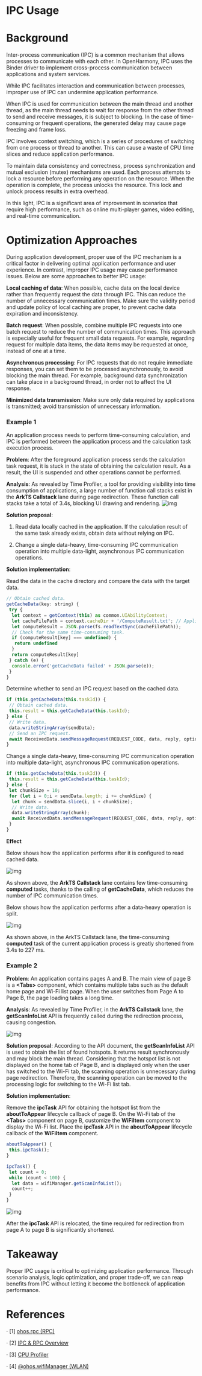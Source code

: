# IPC Usage

# **Background**

Inter-process communication (IPC) is a common mechanism that allows processes to communicate with each other. In OpenHarmony, IPC uses the Binder driver to implement cross-process communication between applications and system services.

While IPC facilitates interaction and communication between processes, improper use of IPC can undermine application performance.

When IPC is used for communication between the main thread and another thread, as the main thread needs to wait for response from the other thread to send and receive messages, it is subject to blocking. In the case of time-consuming or frequent operations, the generated delay may cause page freezing and frame loss.

IPC involves context switching, which is a series of procedures of switching from one process or thread to another. This can cause a waste of CPU time slices and reduce application performance.

To maintain data consistency and correctness, process synchronization and mutual exclusion (mutex) mechanisms are used. Each process attempts to lock a resource before performing any operation on the resource. When the operation is complete, the process unlocks the resource. This lock and unlock process results in extra overhead.

In this light, IPC is a significant area of improvement in scenarios that require high performance, such as online multi-player games, video editing, and real-time communication.

# **Optimization Approaches**

During application development, proper use of the IPC mechanism is a critical factor in delivering optimal application performance and user experience. In contrast, improper IPC usage may cause performance issues. Below are some approaches to better IPC usage:

**Local caching of data**: When possible, cache data on the local device rather than frequently request the data through IPC. This can reduce the number of unnecessary communication times. Make sure the validity period and update policy of local caching are proper, to prevent cache data expiration and inconsistency.

**Batch request**: When possible, combine multiple IPC requests into one batch request to reduce the number of communication times. This approach is especially useful for frequent small data requests. For example, regarding request for multiple data items, the data items may be requested at once, instead of one at a time.

**Asynchronous processing**: For IPC requests that do not require immediate responses, you can set them to be processed asynchronously, to avoid blocking the main thread. For example, background data synchronization can take place in a background thread, in order not to affect the UI response.

**Minimized data transmission**: Make sure only data required by applications is transmitted; avoid transmission of unnecessary information.

### Example 1

An application process needs to perform time-consuming calculation, and IPC is performed between the application process and the calculation task execution process.

**Problem**: After the foreground application process sends the calculation task request, it is stuck in the state of obtaining the calculation result. As a result, the UI is suspended and other operations cannot be performed.

**Analysis**: As revealed by Time Profiler, a tool for providing visibility into time consumption of applications, a large number of function call stacks exist in the **ArkTS Callstack** lane during page redirection. These function call stacks take a total of 3.4s, blocking UI drawing and rendering.
![img](./figures/reasonable-using-ipc-image1.png)


**Solution proposal**:

1. Read data locally cached in the application. If the calculation result of the same task already exists, obtain data without relying on IPC.

2. Change a single data-heavy, time-consuming IPC communication operation into multiple data-light, asynchronous IPC communication operations.

**Solution implementation**:

Read the data in the cache directory and compare the data with the target data.

```javascript
// Obtain cached data.
getCacheData(key: string) {
 try {
  let context = getContext(this) as common.UIAbilityContext;
  let cacheFilePath = context.cacheDir + '/ComputeResult.txt'; // Application sandbox cache directory.
  let computeResult = JSON.parse(fs.readTextSync(cacheFilePath));
  // Check for the same time-consuming task.
  if (computeResult[key] === undefined) {
   return undefined
  }
  return computeResult[key]
 } catch (e) {
  console.error('getCacheData failed' + JSON.parse(e));
 }
}
```

Determine whether to send an IPC request based on the cached data.

```javascript
if (this.getCacheData(this.taskId)) {
 // Obtain cached data.
 this.result = this.getCacheData(this.taskId);
} else {
 // Write data.
 data.writeStringArray(sendData);
 // Send an IPC request.
 await ReceivedData.sendMessageRequest(REQUEST_CODE, data, reply, option);
}
```

Change a single data-heavy, time-consuming IPC communication operation into multiple data-light, asynchronous IPC communication operations.

```javascript
if (this.getCacheData(this.taskId)) {
 this.result = this.getCacheData(this.taskId);
} else {
 let chunkSize = 10;
 for (let i = 0;i < sendData.length; i += chunkSize) {
  let chunk = sendData.slice(i, i + chunkSize);
  // Write data.
  data.writeStringArray(chunk);
  await ReceivedData.sendMessageRequest(REQUEST_CODE, data, reply, option);
 }
}
```



**Effect**

Below shows how the application performs after it is configured to read cached data.

![img](./figures/reasonable-using-ipc-image2.png) 

As shown above, the **ArkTS Callstack** lane contains few time-consuming **computed** tasks, thanks to the calling of **getCacheData**, which reduces the number of IPC communication times.

 

Below shows how the application performs after a data-heavy operation is split.

 ![img](./figures/reasonable-using-ipc-image3.png)

As shown above, in the ArkTS Callstack lane, the time-consuming **computed** task of the current application process is greatly shortened from 3.4s to 227 ms.

### Example 2

**Problem**: An application contains pages A and B. The main view of page B is a **\<Tabs>** component, which contains multiple tabs such as the default home page and Wi-Fi list page. When the user switches from Page A to Page B, the page loading takes a long time.

**Analysis**: As revealed by Time Profiler, in the **ArkTS Callstack** lane, the **getScanInfoList** API is frequently called during the redirection process, causing congestion.

![img](./figures/reasonable-using-ipc-image4.png) 

**Solution proposal**: According to the API document, the **getScanInfoList** API is used to obtain the list of found hotspots. It returns result synchronously and may block the main thread. Considering that the hotspot list is not displayed on the home tab of Page B, and is displayed only when the user has switched to the Wi-Fi tab, the scanning operation is unnecessary during page redirection. Therefore, the scanning operation can be moved to the processing logic for switching to the Wi-Fi list tab.

**Solution implementation**:

Remove the **ipcTask** API for obtaining the hotspot list from the **aboutToAppear** lifecycle callback of page B. On the Wi-Fi tab of the **\<Tabs>** component on page B, customize the **WiFiItem** component to display the Wi-Fi list. Place the **ipcTask** API in the **aboutToAppear** lifecycle callback of the **WiFiItem** component.

```javascript
aboutToAppear() {
 this.ipcTask();
}

ipcTask() {
 let count = 0;
 while (count < 100) {
  let data = wifiManager.getScanInfoList();
  count++;
 }
}
```



![img](./figures/reasonable-using-ipc-image5.png) 

After the **ipcTask** API is relocated, the time required for redirection from page A to page B is significantly shortened.

# **Takeaway**

Proper IPC usage is critical to optimizing application performance. Through scenario analysis, logic optimization, and proper trade-off, we can reap benefits from IPC without letting it become the bottleneck of application performance.

# **References**

· [1] [ohos.rpc (RPC)](../reference/apis/js-apis-rpc.md)

· [2] [IPC & RPC Overview](../connectivity/ipc-rpc-overview.md)

· [3] [CPU Profiler](application-performance-analysis.md)

· [4] [@ohos.wifiManager (WLAN)](../reference/apis/js-apis-wifiManager.md)


